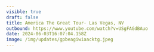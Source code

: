 ```yaml
---
visible: true
draft: false
title: America The Great Tour- Las Vegas, NV
outbound: https://www.youtube.com/watch?v=USgFAGdBAuo
date: 2024-06-03T16:07:04.158Z
image: /img/updates/gpbeagiwiaacktg.jpeg
---
```

